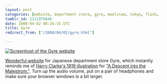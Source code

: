 ```yaml
---
layout: post
categories: [website, department store, gyre, maelstom, tokyo, flash, japanese]
tumblr_id: 1111979846  
date: 2008-04-02 08:26:15 UTC
title: Gyre
redirect_from: ["/2008/04/02/gyre.html"]

---
```


<a href="http://gyre-omotesando.com/"><img src="/attachments/2008/04/gyre.png" alt="Screenhost of the Gyre website" /></a>

<a href="http://gyre-omotesando.com/">Wonderful website</a> for Japanese department store Gyre, which instantly reminds me of <a href="http://en.wikipedia.org/wiki/Image:Maelstrom-Clarke.jpg">Harry Clarke's 1919 illustration</a> for <a href="http://en.wikipedia.org/wiki/A_Descent_into_the_Maelström">"A Descent into the Malestrom."</a>. Turn up the audio volume, put on a pair of headphones and make sure your browser windows is a bit larger.
